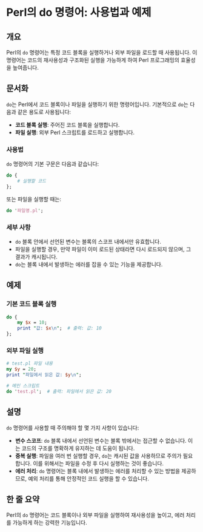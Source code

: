 <!--
Meta Description: # Perl의 do 명령어: 사용법과 예제 ## 개요 Perl의 `do` 명령어는 특정 코드 블록을 실행하거나 외부 파일을 로드할 때 사용됩니다. 이 명령어는 코드의 재사용성과 구조화된 실행을 가능하게 하여 Perl 프로그래밍의 효율성을 높여줍니다. ## 문서화 `do...
Meta Keywords: 파일을, perl, 명령어는, 실행할, perl의
-->

# Perl의 do 명령어: 사용법과 예제

## 개요
Perl의 `do` 명령어는 특정 코드 블록을 실행하거나 외부 파일을 로드할 때 사용됩니다. 이 명령어는 코드의 재사용성과 구조화된 실행을 가능하게 하여 Perl 프로그래밍의 효율성을 높여줍니다.

## 문서화
`do`는 Perl에서 코드 블록이나 파일을 실행하기 위한 명령어입니다. 기본적으로 `do`는 다음과 같은 용도로 사용됩니다:

- **코드 블록 실행**: 주어진 코드 블록을 실행합니다.
- **파일 실행**: 외부 Perl 스크립트를 로드하고 실행합니다.

### 사용법
`do` 명령어의 기본 구문은 다음과 같습니다:

```perl
do {
    # 실행할 코드
};
```

또는 파일을 실행할 때는:

```perl
do '파일명.pl';
```

### 세부 사항
- `do` 블록 안에서 선언된 변수는 블록의 스코프 내에서만 유효합니다.
- 파일을 실행할 경우, 만약 파일이 이미 로드된 상태라면 다시 로드되지 않으며, 그 결과가 캐시됩니다.
- `do`는 블록 내에서 발생하는 에러를 잡을 수 있는 기능을 제공합니다.

## 예제
### 기본 코드 블록 실행
```perl
do {
    my $x = 10;
    print "값: $x\n";  # 출력: 값: 10
};
```

### 외부 파일 실행
```perl
# test.pl 파일 내용
my $y = 20;
print "파일에서 읽은 값: $y\n";

# 메인 스크립트
do 'test.pl';  # 출력: 파일에서 읽은 값: 20
```

## 설명
`do` 명령어를 사용할 때 주의해야 할 몇 가지 사항이 있습니다:

- **변수 스코프**: `do` 블록 내에서 선언된 변수는 블록 밖에서는 접근할 수 없습니다. 이는 코드의 구조를 명확하게 유지하는 데 도움이 됩니다.
- **중복 실행**: 파일을 여러 번 실행할 경우, `do`는 캐시된 값을 사용하므로 주의가 필요합니다. 이를 위해서는 파일을 수정 후 다시 실행하는 것이 좋습니다.
- **에러 처리**: `do` 명령어는 블록 내에서 발생하는 에러를 처리할 수 있는 방법을 제공하므로, 예외 처리를 통해 안정적인 코드 실행을 할 수 있습니다.

## 한 줄 요약
Perl의 `do` 명령어는 코드 블록이나 외부 파일을 실행하여 재사용성을 높이고, 에러 처리를 가능하게 하는 강력한 기능입니다.